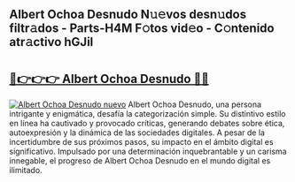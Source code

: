 ## Albert Ochoa Desnudo N𝚞𝚎vos desn𝚞dos filtr𝚊dos - Parts-H4M F𝚘tos vid𝚎o - C𝚘ntenido atr𝚊ctivo hGJil

# <h2><a href="http://mb7asqy.tromn.icu/?c=Albert+Ochoa+Desnudo">🔗👉👉👉 Albert Ochoa Desnudo 🔗🔗</a></h2>

[![Albert Ochoa Desnudo nuevo](https://i.imgur.com/pEAQMta.gif)](http://mb7asqy.tromn.icu/?c=Albert+Ochoa+Desnudo)
Albert Ochoa Desnudo, una persona intrigante y enigmática, desafía la categorización simple. Su distintivo estilo en línea ha cautivado y provocado críticas, generando debates sobre ética, autoexpresión y la dinámica de las sociedades digitales. A pesar de la incertidumbre de sus próximos pasos, su impacto en el ámbito digital es significativo. Impulsado por una determinación inquebrantable y un carisma innegable, el progreso de Albert Ochoa Desnudo en el mundo digital es ilimitado.
